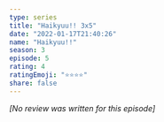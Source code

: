 ```yaml
---
type: series
title: "Haikyuu!! 3x5"
date: "2022-01-17T21:40:26"
name: "Haikyuu!!"
season: 3
episode: 5
rating: 4
ratingEmoji: "⭐️⭐️⭐️⭐️"
share: false
---
```


*[No review was written for this episode]*
